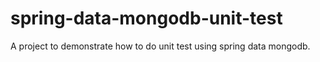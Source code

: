 spring-data-mongodb-unit-test
=============================

A project to demonstrate how to do unit test using spring data mongodb.
